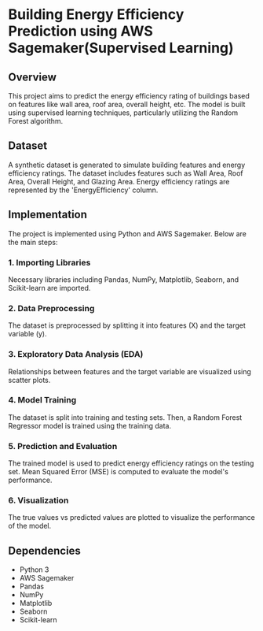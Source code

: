 # Building Energy Efficiency Prediction using AWS Sagemaker(Supervised Learning)

## Overview
This project aims to predict the energy efficiency rating of buildings based on features like wall area, roof area, overall height, etc. The model is built using supervised learning techniques, particularly utilizing the Random Forest algorithm. 

## Dataset
A synthetic dataset is generated to simulate building features and energy efficiency ratings. The dataset includes features such as Wall Area, Roof Area, Overall Height, and Glazing Area. Energy efficiency ratings are represented by the 'EnergyEfficiency' column. 

## Implementation
The project is implemented using Python and AWS Sagemaker. Below are the main steps:

### 1. Importing Libraries
Necessary libraries including Pandas, NumPy, Matplotlib, Seaborn, and Scikit-learn are imported.

### 2. Data Preprocessing
The dataset is preprocessed by splitting it into features (X) and the target variable (y).

### 3. Exploratory Data Analysis (EDA)
Relationships between features and the target variable are visualized using scatter plots.

### 4. Model Training
The dataset is split into training and testing sets. Then, a Random Forest Regressor model is trained using the training data.

### 5. Prediction and Evaluation
The trained model is used to predict energy efficiency ratings on the testing set. Mean Squared Error (MSE) is computed to evaluate the model's performance.

### 6. Visualization
The true values vs predicted values are plotted to visualize the performance of the model.

## Dependencies
- Python 3
- AWS Sagemaker
- Pandas
- NumPy
- Matplotlib
- Seaborn
- Scikit-learn
